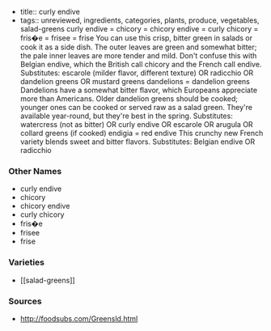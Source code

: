 - title:: curly endive
- tags:: unreviewed, ingredients, categories, plants, produce, vegetables, salad-greens
curly endive = chicory = chicory endive = curly chicory = fris�e = frisee = frise You can use this crisp, bitter green in salads or cook it as a side dish. The outer leaves are green and somewhat bitter; the pale inner leaves are more tender and mild. Don't confuse this with Belgian endive, which the British call chicory and the French call endive. Substitutes: escarole (milder flavor, different texture) OR radicchio OR dandelion greens OR mustard greens dandelions = dandelion greens Dandelions have a somewhat bitter flavor, which Europeans appreciate more than Americans. Older dandelion greens should be cooked; younger ones can be cooked or served raw as a salad green. They're available year-round, but they're best in the spring. Substitutes: watercress (not as bitter) OR curly endive OR escarole OR arugula OR collard greens (if cooked) endigia = red endive This crunchy new French variety blends sweet and bitter flavors. Substitutes: Belgian endive OR radicchio

### Other Names

* curly endive
* chicory
* chicory endive
* curly chicory
* fris�e
* frisee
* frise

### Varieties

* [[salad-greens]]

### Sources
* http://foodsubs.com/Greensld.html
